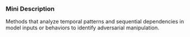 ### Mini Description

Methods that analyze temporal patterns and sequential dependencies in model inputs or behaviors to identify adversarial manipulation.

